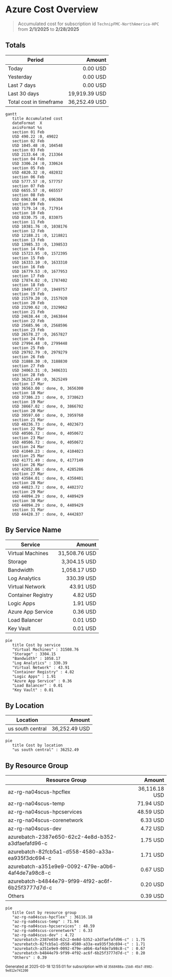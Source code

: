 # Azure Cost Overview

> Accumulated cost for subscription id `TechnipFMC-NorthAmerica-HPC` from **2/1/2025** to **2/28/2025**

## Totals

|Period|Amount|
|---|---:|
|Today|0.00 USD|
|Yesterday|0.00 USD|
|Last 7 days|0.00 USD|
|Last 30 days|19,919.39 USD|
|Total cost in timeframe|36,252.49 USD|

```mermaid
gantt
   title Accumulated cost
   dateFormat  X
   axisFormat %s
   section 01 Feb
   USD 490.22 :0, 49022
   section 02 Feb
   USD 1045.48 :0, 104548
   section 03 Feb
   USD 2133.64 :0, 213364
   section 04 Feb
   USD 3306.24 :0, 330624
   section 05 Feb
   USD 4820.32 :0, 482032
   section 06 Feb
   USD 5777.57 :0, 577757
   section 07 Feb
   USD 6655.57 :0, 665557
   section 08 Feb
   USD 6963.04 :0, 696304
   section 09 Feb
   USD 7179.14 :0, 717914
   section 10 Feb
   USD 8330.75 :0, 833075
   section 11 Feb
   USD 10381.76 :0, 1038176
   section 12 Feb
   USD 12188.21 :0, 1218821
   section 13 Feb
   USD 13985.33 :0, 1398533
   section 14 Feb
   USD 15723.95 :0, 1572395
   section 15 Feb
   USD 16333.10 :0, 1633310
   section 16 Feb
   USD 16779.53 :0, 1677953
   section 17 Feb
   USD 17874.02 :0, 1787402
   section 18 Feb
   USD 19497.57 :0, 1949757
   section 19 Feb
   USD 21579.20 :0, 2157920
   section 20 Feb
   USD 23290.62 :0, 2329062
   section 21 Feb
   USD 24638.44 :0, 2463844
   section 22 Feb
   USD 25685.96 :0, 2568596
   section 23 Feb
   USD 26578.27 :0, 2657827
   section 24 Feb
   USD 27994.48 :0, 2799448
   section 25 Feb
   USD 29792.79 :0, 2979279
   section 26 Feb
   USD 31888.30 :0, 3188830
   section 27 Feb
   USD 34063.31 :0, 3406331
   section 28 Feb
   USD 36252.49 :0, 3625249
   section 17 Mar
   USD 36563.00 : done, 0, 3656300
   section 18 Mar
   USD 37386.23 : done, 0, 3738623
   section 19 Mar
   USD 38667.02 : done, 0, 3866702
   section 20 Mar
   USD 39597.60 : done, 0, 3959760
   section 21 Mar
   USD 40236.73 : done, 0, 4023673
   section 22 Mar
   USD 40506.72 : done, 0, 4050672
   section 23 Mar
   USD 40506.72 : done, 0, 4050672
   section 24 Mar
   USD 41040.23 : done, 0, 4104023
   section 25 Mar
   USD 41771.49 : done, 0, 4177149
   section 26 Mar
   USD 42852.86 : done, 0, 4285286
   section 27 Mar
   USD 43584.01 : done, 0, 4358401
   section 28 Mar
   USD 44023.72 : done, 0, 4402372
   section 29 Mar
   USD 44094.29 : done, 0, 4409429
   section 30 Mar
   USD 44094.29 : done, 0, 4409429
   section 31 Mar
   USD 44428.37 : done, 0, 4442837
```

## By Service Name

|Service|Amount|
|---|---:|
|Virtual Machines|31,508.76 USD|
|Storage|3,304.15 USD|
|Bandwidth|1,058.17 USD|
|Log Analytics|330.39 USD|
|Virtual Network|43.91 USD|
|Container Registry|4.82 USD|
|Logic Apps|1.91 USD|
|Azure App Service|0.36 USD|
|Load Balancer|0.01 USD|
|Key Vault|0.01 USD|

```mermaid
pie
   title Cost by service
   "Virtual Machines" : 31508.76
   "Storage" : 3304.15
   "Bandwidth" : 1058.17
   "Log Analytics" : 330.39
   "Virtual Network" : 43.91
   "Container Registry" : 4.82
   "Logic Apps" : 1.91
   "Azure App Service" : 0.36
   "Load Balancer" : 0.01
   "Key Vault" : 0.01
```

## By Location

|Location|Amount|
|---|---:|
|us south central|36,252.49 USD|

```mermaid
pie
   title Cost by location
   "us south central" : 36252.49
```

## By Resource Group

|Resource Group|Amount|
|---|---:|
|az-rg-na04scus-hpcflex|36,116.18 USD|
|az-rg-na04scus-temp|71.94 USD|
|az-rg-na04scus-hpcservices|48.59 USD|
|az-rg-na04scus-corenetwork|6.33 USD|
|az-rg-na04scus-dev|4.72 USD|
|azurebatch-2387e650-62c2-4e8d-b352-a3dfaefafd96-c|1.75 USD|
|azurebatch-82fcb5a1-d558-4580-a33a-ea935f3dc694-c|1.71 USD|
|azurebatch-a351e9e9-0092-479e-a0b6-4af4de7a98c8-c|0.67 USD|
|azurebatch-b4844e79-9f99-4f92-ac6f-6b25f3777d7d-c|0.20 USD|
|Others|0.39 USD|

```mermaid
pie
   title Cost by resource group
   "az-rg-na04scus-hpcflex" : 36116.18
   "az-rg-na04scus-temp" : 71.94
   "az-rg-na04scus-hpcservices" : 48.59
   "az-rg-na04scus-corenetwork" : 6.33
   "az-rg-na04scus-dev" : 4.72
   "azurebatch-2387e650-62c2-4e8d-b352-a3dfaefafd96-c" : 1.75
   "azurebatch-82fcb5a1-d558-4580-a33a-ea935f3dc694-c" : 1.71
   "azurebatch-a351e9e9-0092-479e-a0b6-4af4de7a98c8-c" : 0.67
   "azurebatch-b4844e79-9f99-4f92-ac6f-6b25f3777d7d-c" : 0.20
   "Others" : 0.39
```

<sup>Generated at 2025-03-18 12:55:01 for subscription with id `3568488a-15b8-45b7-8982-9e812e741200`</sup>
